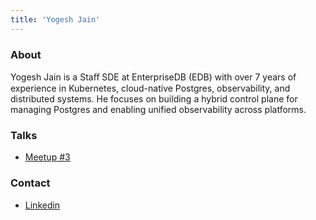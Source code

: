 ```yaml
---
title: 'Yogesh Jain'
---
```


### About

Yogesh Jain is a Staﬀ SDE at EnterpriseDB (EDB) with over 7 years of experience in Kubernetes, cloud-native Postgres, observability, and distributed systems. He focuses on building a hybrid control plane for managing Postgres and enabling unified observability across platforms.

### Talks

- [Meetup #3](/meetups/3)

### Contact

- [Linkedin](https://www.linkedin.com/in/yogeshjain96/)
